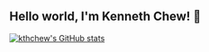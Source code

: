 ## Hello world, I'm Kenneth Chew! 👋

[![kthchew's GitHub stats](https://github-readme-stats.vercel.app/api?username=kthchew&show_icons=true&theme=radical)](https://github.com/anuraghazra/github-readme-stats)

<!---
kthchew/kthchew is a ✨ special ✨ repository because its `README.md` (this file) appears on your GitHub profile.
You can click the Preview link to take a look at your changes.
--->
